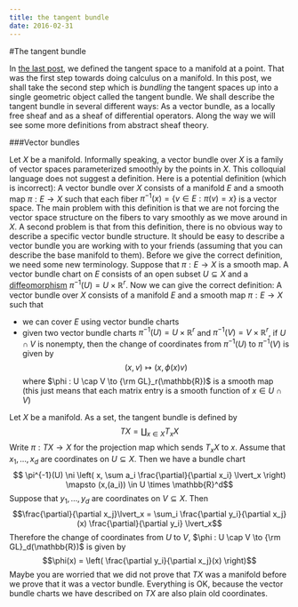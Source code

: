 ```yaml
---
title: the tangent bundle
date: 2016-02-31
---
```


#The tangent bundle

In [the last post](2016-02-07-tangentspaces.html), we defined the tangent space to a 
manifold at a point. That was the first step towards doing calculus on a manifold. In 
this post, we shall take the second step which is *bundling* the tangent spaces up 
into a single geometric object called the tangent bundle. We shall describe the 
tangent bundle in several different ways: As a vector bundle, as a locally free sheaf 
and as a sheaf of differential operators. Along the way we will see some more 
definitions from abstract sheaf theory.

###Vector bundles

Let $X$ be a manifold. Informally speaking, a vector bundle over $X$ is a family 
of vector spaces parameterized smoothly by the points in $X$. This colloquial language 
does not suggest a definition. Here is a potential definition (which is incorrect): A 
vector bundle over $X$ consists of a manifold $E$ and a smooth map $\pi : E \to X$ 
such that each fiber $\pi^{-1}(x) = \{ v \in E : \pi(v) = x\}$ is a vector space. The 
main problem with this definition is that we are not forcing the vector space 
structure on the fibers to vary smoothly as we move around in $X$. A second problem is 
that from this definition, there is no obvious way to describe a specific vector 
bundle structure. It should be easy to describe a vector bundle you are working with to your 
friends (assuming that you can describe the base manifold to them). Before we give the 
correct definition, we need some new terminology. Suppose 
that $\pi : E \to X$ is a smooth map. A vector bundle chart on $E$ consists of an open 
subset $U \subseteq X$ and a 
[diffeomorphism](https://en.wikipedia.org/wiki/Diffeomorphism)
$\pi^{-1}(U) = U \times \mathbb{R}^r$. Now we can give the correct definition: A 
vector bundle over $X$ consists of a manifold $E$ and a smooth map $\pi : E \to X$ 
such that 

- we can cover $E$ using vector bundle charts 
- given two vector bundle charts $\pi^{-1}(U) = U \times \mathbb{R}^r$ and 
$\pi^{-1}(V) = V \times \mathbb{R}^r$, if $U \cap V$ is nonempty, then the change of 
coordinates from $\pi^{-1}(U)$ to $\pi^{-1}(V)$ is given by
$$(x,v) \mapsto (x,\phi(x)v)$$
where $\phi : U \cap V \to {\rm GL}_r(\mathbb{R})$ is a smooth map (this just means 
that each matrix entry is a smooth function of $x \in U \cap V$)

Let $X$ be a manifold. As a set, the tangent bundle is defined by
$$TX = \coprod_{x \in X}T_x X$$
Write $\pi : TX \to X$ for the projection map which sends $T_xX$ to $x$. Assume that 
$x_1,\dots,x_d$ are coordinates on $U \subseteq X$. Then we have a bundle chart
$$ \pi^{-1}(U) \ni \left( x, \sum a_i \frac{\partial}{\partial x_i} \lvert_x \right) 
\mapsto 
(x,(a_i)) \in U \times \mathbb{R}^d$$ 
Suppose that $y_1,\dots,y_d$ are coordinates on $V \subseteq X$. Then 
$$\frac{\partial}{\partial x_j}\lvert_x = \sum_i \frac{\partial y_i}{\partial x_j}(x) 
\frac{\partial}{\partial y_i} \lvert_x$$
Therefore the change of coordinates from $U$ to $V$, $\phi : U \cap V \to {\rm 
GL}_d(\mathbb{R})$ is given by
$$\phi(x) = \left( \frac{\partial y_i}{\partial x_j}(x) \right)$$
Maybe you are worried that we did not prove that $TX$ was a manifold before we prove 
that it was a vector bundle. Everything is OK, because the vector bundle charts we 
have described on $TX$ are also plain old coordinates.
